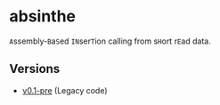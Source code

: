 # absinthe
`A`ssembly-`B`a`S`ed `IN`ser`T`ion calling from s`H`ort r`E`ad data.


## Versions
  * [v0.1-pre](https://github.com/nygenome/absinthe/tree/master/legacy-code) (Legacy code)
